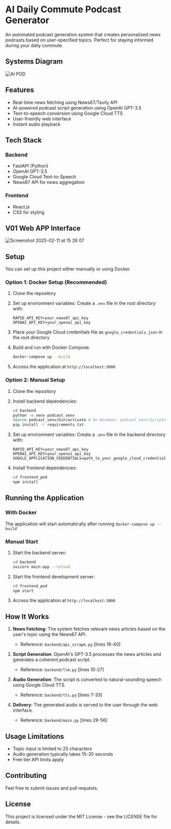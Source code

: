 # AI Daily Commute Podcast Generator

An automated podcast generation system that creates personalized news podcasts based on user-specified topics. Perfect for staying informed during your daily commute.


## Systems Diagram 
![AI POD](https://github.com/user-attachments/assets/77883a78-0689-4f41-9aa4-5c5b5e2b9436)



## Features

- Real-time news fetching using News67/Tavily API
- AI-powered podcast script generation using OpenAI GPT-3.5
- Text-to-speech conversion using Google Cloud TTS
- User-friendly web interface
- Instant audio playback

## Tech Stack

### Backend
- FastAPI (Python)
- OpenAI GPT-3.5
- Google Cloud Text-to-Speech
- News67 API for news aggregation

### Frontend
- React.js
- CSS for styling

## V01 Web APP Interface 

![Screenshot 2025-02-11 at 15 26 07](https://github.com/user-attachments/assets/8e687583-9857-497e-97b8-01ab500c476b)

## Setup

You can set up this project either manually or using Docker.

### Option 1: Docker Setup (Recommended)

1. Clone the repository

2. Set up environment variables:
   Create a `.env` file in the root directory with:
   ```
   RAPID_API_KEY=your_news67_api_key
   OPENAI_API_KEY=your_openai_api_key
   ```

3. Place your Google Cloud credentials file as `google_credentials.json` in the root directory

4. Build and run with Docker Compose:
   ```bash
   docker-compose up --build
   ```

5. Access the application at `http://localhost:3000`

### Option 2: Manual Setup

1. Clone the repository

2. Install backend dependencies:
   ```bash
   cd backend
   python -m venv podcast_venv
   source podcast_venv/bin/activate # On Windows: podcast_venv\Scripts\activate
   pip install -r requirements.txt
   ```

3. Set up environment variables:
   Create a `.env` file in the backend directory with:
   ```
   RAPID_API_KEY=your_news67_api_key
   OPENAI_API_KEY=your_openai_api_key
   GOOGLE_APPLICATION_CREDENTIALS=path_to_your_google_cloud_credentials.json
   ```

4. Install frontend dependencies:
   ```bash
   cd frontend_pod
   npm install
   ```

## Running the Application

### With Docker
The application will start automatically after running `docker-compose up --build`

### Manual Start
1. Start the backend server:
   ```bash
   cd backend
   uvicorn main:app --reload
   ```

2. Start the frontend development server:
   ```bash
   cd frontend_pod
   npm start
   ```

3. Access the application at `http://localhost:3000`

## How It Works

1. **News Fetching**: The system fetches relevant news articles based on the user's topic using the News67 API.
   - Reference: `backend/api_scrape.py` [lines 16-40]

2. **Script Generation**: OpenAI's GPT-3.5 processes the news articles and generates a coherent podcast script.
   - Reference: `backend/llm.py` [lines 10-27]

3. **Audio Generation**: The script is converted to natural-sounding speech using Google Cloud TTS.
   - Reference: `backend/tts.py` [lines 7-33]

4. **Delivery**: The generated audio is served to the user through the web interface.
   - Reference: `backend/main.py` [lines 29-56]

## Usage Limitations

- Topic input is limited to 25 characters
- Audio generation typically takes 15-30 seconds
- Free tier API limits apply

## Contributing

Feel free to submit issues and pull requests.

## License

This project is licensed under the MIT License - see the LICENSE file for details.
